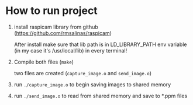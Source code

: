 # How to run project

1. install raspicam library  from github (https://github.com/rmsalinas/raspicam)

    After install make sure that lib path is in LD_LIBRARY_PATH env variable 
        (in my case it's /usr/local/lib) in every terminal!

2. Compile both files (`make`)

    two files are created (`capture_image.o` and `send_image.o`)

3. run `./capture_image.o` to begin saving images to shared memory

4. run `./send_image.o` to read from shared memory and save to *.ppm files
